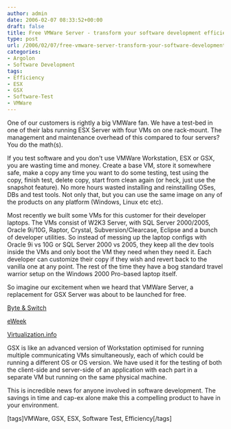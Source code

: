```yaml
---
author: admin
date: 2006-02-07 08:33:52+00:00
draft: false
title: Free VMWare Server - transform your software development efficiency
type: post
url: /2006/02/07/free-vmware-server-transform-your-software-development-efficiency/
categories:
- Argolon
- Software Development
tags:
- Efficiency
- ESX
- GSX
- Software-Test
- VMWare
---
```


One of our customers is rightly a big VMWare fan. We have a test-bed in one of their labs running ESX Server with four VMs  on one rack-mount. The management and maintenance overhead of this compared to four servers? You do the math(s).

If you test software and you don't use VMWare Workstation, ESX or GSX, you are wasting time and money. Create a base VM, store it somewhere safe, make a copy any time you want to do some testing, test using the copy, finish test, delete copy, start from clean again (or heck, just use the snapshot feature). No more hours wasted installing and reinstalling OSes, DBs and test tools. Not only that, but you can use the same image on any of the products on any platform (Windows, Linux etc etc).

Most recently we built some VMs for this customer for their developer laptops. The VMs consist of W2K3 Server, with SQL Server 2000/2005, Oracle 9i/10G, Raptor, Crystal, Subversion/Clearcase, Eclipse and a bunch of developer utilities. So instead of messing up the laptop configs with Oracle 9i vs 10G or SQL Server 2000 vs 2005, they keep all the dev tools inside the VMs and only boot the VM they need when they need it. Each developer can customize their copy if they wish and revert back to the vanilla one at any point. The rest of the time they have a bog standard travel warrior setup on the Windows 2000 Pro-based laptop itself.

So imagine our excitement when we heard that VMWare Server, a replacement for GSX Server was about to be launched for free.

[Byte & Switch](http://www.byteandswitch.com/document.asp?doc_id=88280&WT.svl=news2_1)

[eWeek](http://www.eweek.com/article2/0,1759,1920441,00.asp?kc=EWRSS03119TX1K0000594)

[Virtualization.info](http://www.virtualization.info/2006/02/more-details-on-vmware-server.html)

GSX is like an advanced version of Workstation optimised for running multiple communicating VMs simultaneously, each of which could be running a different OS or OS version. We have used it for the testing of both the client-side and server-side of an application with each part in a separate VM but running on the same physical machine.

This is incredible news for anyone involved in software development. The savings in time and cap-ex alone make this a compelling product to have in your environment.

[tags]VMWare, GSX, ESX, Software Test, Efficiency[/tags] 

